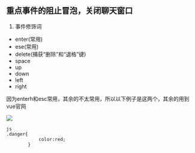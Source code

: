## 重点事件的阻止冒泡，关闭聊天窗口
1. 事件修饰词
+ enter(常用)
+ ese(常用)
+ delete(捕获“删除”和“退格”键)
+ space
+ up
+ down
+ left
+ right

因为enterh和esc常用，其余的不太常用，所以以下例子是这两个，其余的用到vue官网


![](C:/Users/Administrator/Desktop/img/2.png)

```
js
.danger{
			color:red;
		}